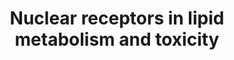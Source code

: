 ---
annotations:
- type: Pathway Ontology
  value: lipid metabolic pathway
authors:
- MaintBot
- Khanspers
- Ddigles
- AlexanderPico
- Mkutmon
- Egonw
- Eweitz
description: Nuclear receptors are transcription factors that are activated upon binding
  to its ligands. Initially, they had been classified as classic endocrine nuclear
  hormone receptors and orphan receptors. However, further studies have led to the
  identification of lipid ligands for some of these adopted orphan receptors, which
  are responsible for lipid metabolism, storage or elimination. One of the characteristics
  of these receptors is that they act by forming heterodimers with retinoid X receptor
  (RXR). The receptors include peroxisome proliferators-Activated receptors (PPARs)
  for fatty acids, liver X receptor (LCR) for oxysterols, Farnesoid X receptors (FXR)
  for bile acids and steroid xenobiotic receptor/X receptor (SXR/PXR or Nsil2) for
  xenobiotics. Other orphan receptors also require RXR for its functions are vitamin
  D receptor (VDR) for vitamin D and retinoic acid receptor (RAR) for retinoid acids,
  although these receptors are not involved in lipid metabolism. Upon binding to various
  ligands, three classes of proteins are synthesized including lipid binding proteins,
  the ATP-binding cassette (ABC) transporters and cytochrome P450 member proteins
  which catalyzes lipid anabolism, metabolism and elimination. In addition to lipid
  metabolism, some members of the cytochrome P450 family genes are responsible for
  activation of procarcinogens, detoxification of environmental toxins and metabolism
  of drugs and xenobiotics. In particular, CAR, Nsil2 and recently identified VDR
  are important in up-regulation of these cytochromes. Of all the human cytochrome
  P450 genes, only a few CYP1A2, CYP2C9, CYP2C19, CYP2D6, CYP2E1 and CYP3A4 account
  for most toxicity effects, specifically CYP3A is responsible for clearing approximately
  half of the clinically prescribed drugs. For instance, acetaminophen, one of the
  most commonly used drug, is toxic in high doses due to the activation of CAR and
  the drugs subsequent conversion to acetyl-p-benzoquinone imine (NAPQI) by CYP1A2,
  CYP2E1 and CYP3A.
last-edited: 2021-05-21
organisms:
- Bos taurus
redirect_from:
- /index.php/Pathway:WP981
- /instance/WP981
schema-jsonld:
- '@context': https://schema.org/
  '@id': https://wikipathways.github.io/pathways/WP981.html
  '@type': Dataset
  creator:
    '@type': Organization
    name: WikiPathways
  description: Nuclear receptors are transcription factors that are activated upon
    binding to its ligands. Initially, they had been classified as classic endocrine
    nuclear hormone receptors and orphan receptors. However, further studies have
    led to the identification of lipid ligands for some of these adopted orphan receptors,
    which are responsible for lipid metabolism, storage or elimination. One of the
    characteristics of these receptors is that they act by forming heterodimers with
    retinoid X receptor (RXR). The receptors include peroxisome proliferators-Activated
    receptors (PPARs) for fatty acids, liver X receptor (LCR) for oxysterols, Farnesoid
    X receptors (FXR) for bile acids and steroid xenobiotic receptor/X receptor (SXR/PXR
    or Nsil2) for xenobiotics. Other orphan receptors also require RXR for its functions
    are vitamin D receptor (VDR) for vitamin D and retinoic acid receptor (RAR) for
    retinoid acids, although these receptors are not involved in lipid metabolism.
    Upon binding to various ligands, three classes of proteins are synthesized including
    lipid binding proteins, the ATP-binding cassette (ABC) transporters and cytochrome
    P450 member proteins which catalyzes lipid anabolism, metabolism and elimination.
    In addition to lipid metabolism, some members of the cytochrome P450 family genes
    are responsible for activation of procarcinogens, detoxification of environmental
    toxins and metabolism of drugs and xenobiotics. In particular, CAR, Nsil2 and
    recently identified VDR are important in up-regulation of these cytochromes. Of
    all the human cytochrome P450 genes, only a few CYP1A2, CYP2C9, CYP2C19, CYP2D6,
    CYP2E1 and CYP3A4 account for most toxicity effects, specifically CYP3A is responsible
    for clearing approximately half of the clinically prescribed drugs. For instance,
    acetaminophen, one of the most commonly used drug, is toxic in high doses due
    to the activation of CAR and the drugs subsequent conversion to acetyl-p-benzoquinone
    imine (NAPQI) by CYP1A2, CYP2E1 and CYP3A.
  keywords:
  - CYP3A4
  - CYP2E1
  - bta-mir-33a
  - 1,25-Dihydroxy-Vitamins D3
  - PPARD
  - CYP4A11
  - abcg6
  - Retinoic acid
  - NR1I3
  - Acetyl CoA
  - CYP2C9
  - ABCB1
  - Fatty Acids
  - CYP27B1
  - ABCG5
  - PPARA
  - ABCA1
  - Cholesterol
  - 7-DehydroCholesterol
  - NR1H4
  - CYP2B6
  - ABCD3
  - Oxysterol
  - CYP1A2
  - Xenobiotics
  - CYP26A1
  - RARG
  - Steroids
  - bta-mir-33b
  - ABCC2
  - Bile Acids
  - NR1I2
  - ABCB11
  - CYP7A1
  - RARA
  - ABCB4
  - CYP24A1
  - ABCC3
  - ABCG1
  - ABCD2
  - CYP4B1
  - Isoprenoids
  - VDR
  - PPARG
  - NR1H3
  - CYP8B1
  - ABCB1a
  - Lanosterol
  - RARB
  license: CC0
  name: Nuclear receptors in lipid metabolism and toxicity
seo: CreativeWork
title: Nuclear receptors in lipid metabolism and toxicity
wpid: WP981
---